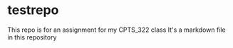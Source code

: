 # testrepo
This repo is for an assignment for my CPTS_322 class
It's a markdown file in this repository
